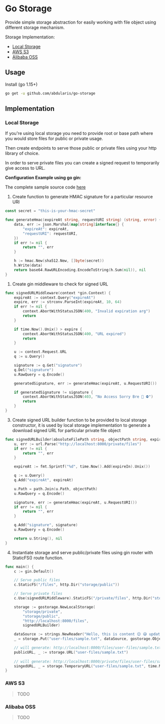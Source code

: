 # Go Storage

Provide simple storage abstraction for easily working with file object using different storage mechanism.

Storage Implementation:
- [Local Storage](#local-storage)
- [AWS S3](#aws-s3)
- [Alibaba OSS](#alibaba-oss)

## Usage

Install (go 1.15+)
```sh
go get -u github.com/abdularis/go-storage
```

## Implementation

### Local Storage

If you're using local storage you need to provide root or base path where you would store files for public or private usage.

Then create endpoints to 
serve those public or private files using your http library of choice.

In order to serve private files you can create a signed request to temporarily give access to URL.

**Configuration Example using go gin:**

The complete sample source code [here](https://github.com/abdularis/go-storage-sample)

1. Create function to generate HMAC signature for a particular resource URI
```go
const secret = "this-is-your-hmac-secret"

func generateHmac(expireAt string, requestURI string) (string, error) {
	data, err := json.Marshal(map[string]interface{} {
		"expireAt": expireAt,
		"requestURI": requestURI,
	})
	if err != nil {
		return "", err
	}

	h := hmac.New(sha512.New, []byte(secret))
	h.Write(data)
	return base64.RawURLEncoding.EncodeToString(h.Sum(nil)), nil
}
```

1. Create gin middleware to check for signed URL
```go
func signedURLMiddleware(context *gin.Context) {
	expireAt := context.Query("expireAt")
	expire, err := strconv.ParseInt(expireAt, 10, 64)
	if err != nil {
		context.AbortWithStatusJSON(400, "Invalid expiration arg")
		return
	}

	if time.Now().Unix() > expire {
		context.AbortWithStatusJSON(400, "URL expired")
		return
	}

	u := context.Request.URL
	q := u.Query()

	signature := q.Get("signature")
	q.Del("signature")
	u.RawQuery = q.Encode()

	generatedSignature, err := generateHmac(expireAt, u.RequestURI())

	if generatedSignature != signature {
		context.AbortWithStatusJSON(403, "No Access Sorry Bre 🤚 ⛔")
		return
	}
}
```

3. Create signed URL builder function to be provided to local storage constructor, it is used by local storage implementation
to generate a download signed URL for particular private file object
```go
func signedURLBuilder(absoluteFilePath string, objectPath string, expireIn time.Duration) (string, error) {
	u, err := url.Parse("http://localhost:8000/private/files")
	if err != nil {
		return "", err
	}

	expireAt := fmt.Sprintf("%d", time.Now().Add(expireIn).Unix())

	q := u.Query()
	q.Add("expireAt", expireAt)

	u.Path = path.Join(u.Path, objectPath)
	u.RawQuery = q.Encode()

	signature, err := generateHmac(expireAt, u.RequestURI())
	if err != nil {
		return "", err
	}

	q.Add("signature", signature)
	u.RawQuery = q.Encode()

	return u.String(), nil
}
```

4. Instantiate storage and serve public/private files using gin router with StaticFS() route function.
```go
func main() {
	c := gin.Default()

	// Serve public files
	c.StaticFS("/files", http.Dir("storage/public"))

	// Serve private files
	c.Use(signedURLMiddleware).StaticFS("/private/files", http.Dir("storage/private"))

	storage := gostorage.NewLocalStorage(
		"storage/private",
		"storage/public",
		"http://localhost:8000/files",
		signedURLBuilder)

	dataSource := strings.NewReader("Hello, this is content 😊 😅 updated")
	_ = storage.Put("user-files/sample.txt", dataSource, gostorage.ObjectPublicRead)

	// will generate: http://localhost:8000/files/user-files/sample.txt
	publicURL, _ := storage.URL("user-files/sample.txt")
	
	// will generate: http://localhost:8000/private/files/user-files/sample.txt?expireAt=1619449697&signature=JB9d6dFOPhVLzp83EIkws2UGWMQqvnTnMGXDVY9HTZKb92TpI7K2UeocO4xgxQyhBtgeFfVMfz-NCjBB3Aeuxw
	singedURL, _ = storage.TemporaryURL("user-files/sample.txt", time.Minute)
}
```

### AWS S3

> TODO

### Alibaba OSS

> TODO

